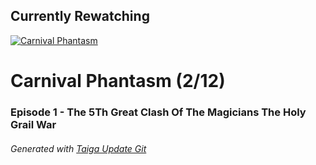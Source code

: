 ﻿
## Currently Rewatching

[![Carnival Phantasm](https://s4.anilist.co/file/anilistcdn/media/anime/cover/medium/bx10012-MNLVctKXaIAf.jpg)](https://anilist.co/anime/10012)

# Carnival Phantasm (2/12)

### Episode 1 - The 5Th Great Clash Of The Magicians The Holy Grail War

###### *Generated with [Taiga Update Git](https://github.com/nike4613/taiga-update-git)*